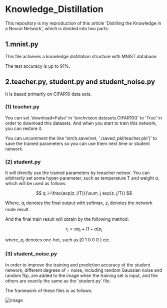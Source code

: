 # Knowledge_Distillation

This repository is my reproduction of this article 'Distilling the Knowledge in a Neural Network', which is divided into two parts:

## 1.mnist.py

This file achieves a knowledge distillation structure with MNIST database.

The test accuracy is up to 91%.

## 2.teacher.py, student.py and student_noise.py

It is based primarily on CIFAR10 data sets.

### (1) teacher.py

You can set 'download=False' in 'torchvision.datasets.CIFAR10()' to 'True' in order to download this datasets. And when you start to train this network, you can restore it.

You can uncomment the line 'torch.save(net, './saved_pkl/teacher.pkl')' to save the trained parameters so you can use them next time or student network.

### (2) student.py

It will directly use the trained parameters by teeacher networ. You can arbitrarily set some hyper-parameter, such as temperature T and weight $\alpha$, which will be used as follows:

$$
q_i=\frac{exp(z_i/T)}{\sum_j exp(z_j/T)}
$$

Where, $q_i$ denotes the final output with softmax, $z_j$ denotes the network node result.

And the final train result will obtain by the following method:

$$
r_i = \alpha q_i + (1-\alpha) p_i
$$

where, $p_i$ denotes one-hot, such as [0 1 0 0 0 ] etc.

### (3) student_noise.py

In order to improve the training and prediction accuracy of the student network, different degrees of = noise, including random Gaussian noise and random flip, are added to the image when the training set is input, and the others are exactly the same as the 'student.py' file.

The framework of these files is as follows:

![image](https://github.com/Yaepiii/Knowledge_Distillation/assets/75295024/5f69fc9e-6559-4e60-b25b-bb4848ffd40d)





